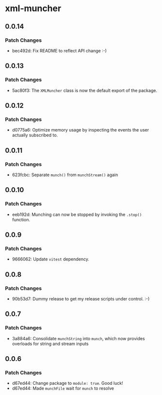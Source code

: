# xml-muncher

## 0.0.14

### Patch Changes

- bec492d: Fix README to reflect API change :-)

## 0.0.13

### Patch Changes

- 5ac80f3: The `XMLMuncher` class is now the default export of the package.

## 0.0.12

### Patch Changes

- d0775a6: Optimize memory usage by inspecting the events the user actually subscribed to.

## 0.0.11

### Patch Changes

- 623fcbc: Separate `munch()` from `munchStream()` again

## 0.0.10

### Patch Changes

- eeb192d: Munching can now be stopped by invoking the `.stop()` function.

## 0.0.9

### Patch Changes

- 9666062: Update `vitest` dependency.

## 0.0.8

### Patch Changes

- 90b53d7: Dummy release to get my release scripts under control. :-)

## 0.0.7

### Patch Changes

- 3a884a6: Consolidate `munchString` into `munch`, which now provides overloads for string and stream inputs

## 0.0.6

### Patch Changes

- d67ed44: Change package to `module: true`. Good luck!
- d67ed44: Made `munchFile` wait for `munch` to resolve
